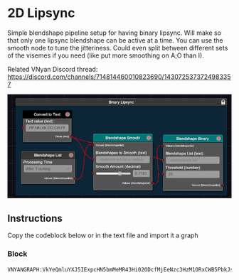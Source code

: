 # 2D Lipsync
Simple blendshape pipeline setup for having binary lipsync. Will make so that only one lipsync blendshape can be active at a time. You can use the smooth node to tune the jitteriness. Could even split between different sets of the visemes if you need (like put more smoothing on A;O than I).

Related VNyan Discord thread: https://discord.com/channels/714814460010823690/1430725373724983357

![example image](2dlipsync-example.png "2D lipsync example")

## Instructions
Copy the codeblock below or in the text file and import it a graph

### Block
```
VNYANGRAPH:VkYeQmluYXJ5IExpcHN5bmMeMR43Hi02ODcfMjEeNzc3HzM1ORxCWB5PbkJsZW5kc2hhcGVMaXN0HlZGHjceLTU2Nx8tMjM0HnN0YWdlHzAdRmQeQmxlbmRzaGFwZUJpbmFyeR5WRh41Hi0zNR8tMjE2HmJzHx90aB8yNR1qaR5CbGVuZHNoYXBlU21vb3RoHlZGHjUeLTI5Mh8tMjEzHmJzHx9zbW9vdGgfMC43MTgxODE4HWcyHkNvbnZlcnRUb1RleHQeVkYeNh4tNTcwHy04Mh5wYXJhbU5hbWUfQTtFO0k7TztVO1NTO1RIO1JSO1BQO05OO0tLO0REO0NIO0ZGHB1qaTAfQlgwHkZkMB9qaTAeamkxH2cyMB5GZDEfZzIw
```

